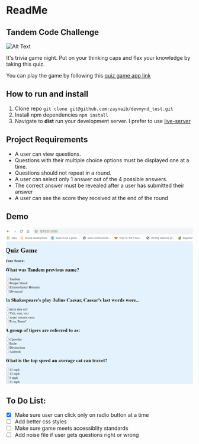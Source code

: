 # ReadMe

## Tandem Code Challenge

![Alt Text](https://media.giphy.com/media/vFKqnCdLPNOKc/giphy.gif)



It's trivia game night. Put on your thinking caps and flex your knowledge by taking this quiz.

You can play the game by following this [quiz game app link](https://lucid-shirley-4b9a5f.netlify.app/)

## How to run and install

1. Clone repo ``git clone git@github.com:zaynaib/devmynd_test.git``
2. Install npm dependencies ``npm install``
3. Navigate to **dist** run your development server. I prefer to use [live-server](https://www.npmjs.com/package/live-server)

## Project Requirements

* A user can view questions.
* Questions with their multiple choice options must be displayed one at a time.
* Questions should not repeat in a round.
* A user can select only 1 answer out of the 4 possible answers.
* The correct answer must be revealed after a user has submitted their answer
* A user can see the score they received at the end of the round

## Demo
![quiz demo](./Quizdemo.gif)

## To Do  List:

- [x] Make sure user can click only on radio button at a time
- [ ] Add better css styles 
- [ ] Make sure game meets accessiblity standards
- [ ] Add noise file if user gets questions right or wrong 
